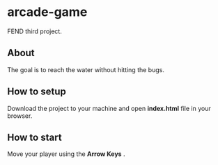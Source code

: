 # arcade-game
FEND third project.
## About
The goal is to reach the water without hitting the bugs.
## How to setup
Download the project to your machine and open **index.html** file in your browser.
## How to start
Move your player using the **Arrow Keys** .
